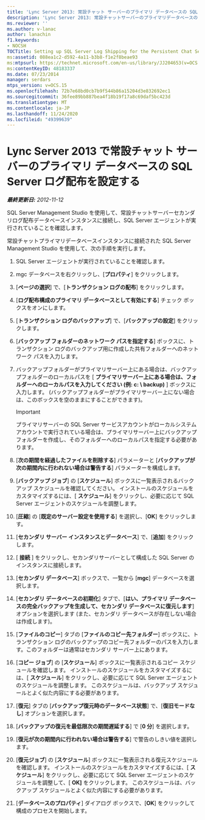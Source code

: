 ```yaml
---
title: 'Lync Server 2013: 常設チャット サーバーのプライマリ データベースの SQL Server ログ配布を設定する'
description: 'Lync Server 2013: 常設チャットサーバーのプライマリデータベースの SQL Server ログの配布をセットアップします。'
ms.reviewer: ''
ms.author: v-lanac
author: lanachin
f1.keywords:
- NOCSH
TOCTitle: Setting up SQL Server Log Shipping for the Persistent Chat Server primary database
ms:assetid: 088ea1c2-d592-4a11-b3b8-f1e2f8beae93
ms:mtpsurl: https://technet.microsoft.com/en-us/library/JJ204653(v=OCS.15)
ms:contentKeyID: 48183337
ms.date: 07/23/2014
manager: serdars
mtps_version: v=OCS.15
ms.openlocfilehash: 72b7e68bd0cb7b9f544b86a15204d3e832692ec1
ms.sourcegitcommit: 36fee89bb887bea4f18b19f17a8c69daf5bc423d
ms.translationtype: MT
ms.contentlocale: ja-JP
ms.lasthandoff: 11/24/2020
ms.locfileid: "49399639"
---
```

# <a name="setting-up-sql-server-log-shipping-in-lync-server-2013-for-the-persistent-chat-server-primary-database"></a>Lync Server 2013 で常設チャット サーバーのプライマリ データベースの SQL Server ログ配布を設定する

<div data-xmlns="http://www.w3.org/1999/xhtml">

<div class="topic" data-xmlns="http://www.w3.org/1999/xhtml" data-msxsl="urn:schemas-microsoft-com:xslt" data-cs="https://msdn.microsoft.com/">

<div data-asp="https://msdn2.microsoft.com/asp">



</div>

<div id="mainSection">

<div id="mainBody">

<span> </span>

_**最終更新日:** 2012-11-12_

SQL Server Management Studio を使用して、常設チャットサーバーセカンダリログ配布データベースインスタンスに接続し、SQL Server エージェントが実行されていることを確認します。

常設チャットプライマリデータベースインスタンスに接続された SQL Server Management Studio を使用して、次の手順を実行します。

1.  SQL Server エージェントが実行されていることを確認します。

2.  mgc データベースを右クリックし、[**プロパティ**] をクリックします。

3.  [**ページの選択**] で、[**トランザクション ログの配布**] をクリックします。

4.  [**ログ配布構成のプライマリ データベースとして有効にする**] チェック ボックスをオンにします。

5.  [**トランザクション ログのバックアップ**] で、[**バックアップの設定**] をクリックします。

6.  [**バックアップ フォルダーのネットワーク パスを指定する**] ボックスに、トランザクション ログのバックアップ用に作成した共有フォルダーへのネットワーク パスを入力します。

7.  バックアップフォルダーがプライマリサーバー上にある場合は、バックアップフォルダーのローカルパスを [ **プライマリサーバー上にある場合は、フォルダーへのローカルパスを入力してください (例: c: \\ backup)** ] ボックスに入力します。 (バックアップフォルダーがプライマリサーバー上にない場合は、このボックスを空のままにすることができます)。
    
    <div>
    

    > [!IMPORTANT]  
    > プライマリサーバーの SQL Server サービスアカウントがローカルシステムアカウントで実行されている場合は、プライマリサーバー上にバックアップフォルダーを作成し、そのフォルダーへのローカルパスを指定する必要があります。

    
    </div>

8.  [**次の期間を経過したファイルを削除する**] パラメーターと [**バックアップが次の期間内に行われない場合は警告する**] パラメーターを構成します。

9.  [**バックアップ ジョブ**] の [**スケジュール**] ボックスに一覧表示されるバックアップ スケジュールを確認してください。 インストールのスケジュールをカスタマイズするには、[ **スケジュール**] をクリックし、必要に応じて SQL Server エージェントのスケジュールを調整します。

10. [**圧縮**] の [**既定のサーバー設定を使用する**] を選択し、[**OK**] をクリックします。

11. [**セカンダリ サーバー インスタンスとデータベース**] で、[**追加**] をクリックします。

12. [ **接続** ] をクリックし、セカンダリサーバーとして構成した SQL Server のインスタンスに接続します。

13. [**セカンダリ データベース**] ボックスで、一覧から [**mgc**] データベースを選択します。

14. [**セカンダリ データベースの初期化**] タブで、[**はい、プライマリ データベースの完全バックアップを生成して、セカンダリ データベースに復元します**] オプションを選択します (また、セカンダリ データベースが存在しない場合は作成します)。

15. [**ファイルのコピー**] タブの [**ファイルのコピー先フォルダー**] ボックスに、トランザクション ログのバックアップのコピー先フォルダーのパスを入力します。このフォルダーは通常はセカンダリ サーバー上にあります。

16. [**コピー ジョブ**] の [**スケジュール**] ボックスに一覧表示されるコピー スケジュールを確認します。 インストールのスケジュールをカスタマイズするには、[ **スケジュール**] をクリックし、必要に応じて SQL Server エージェントのスケジュールを調整します。 このスケジュールは、バックアップ スケジュールとよく似た内容にする必要があります。

17. [**復元**] タブの [**バックアップ復元時のデータベース状態**] で、[**復旧モードなし**] オプションを選択します。

18. [**バックアップの復元を最低限次の期間遅延する**] で [**0 分**] を選択します。

19. [**復元が次の期間内に行われない場合は警告する**] で警告のしきい値を選択します。

20. [**復元ジョブ**] の [**スケジュール**] ボックスに一覧表示される復元スケジュールを確認します。 インストールのスケジュールをカスタマイズするには、[ **スケジュール**] をクリックし、必要に応じて SQL Server エージェントのスケジュールを調整して、[ **OK]** をクリックします。 このスケジュールは、バックアップ スケジュールとよく似た内容にする必要があります。

21. [**データベースのプロパティ**] ダイアログ ボックスで、[**OK**] をクリックして構成のプロセスを開始します。

</div>

<span> </span>

</div>

</div>

</div>

